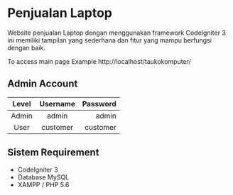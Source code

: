 # Penjualan Laptop
Website penjualan Laptop dengan menggunakan framework CodeIgniter 3 ini memiliki tampilan yang sederhana dan fitur yang mampu berfungsi dengan baik.

To access main page Example http://localhost/taukokomputer/


## Admin Account
| Level |  Username | Password |
|:-----:|:---------:|---------:|
| Admin |  admin    | admin    |
| User  |  customer | customer |

## Sistem Requirement
- CodeIgniter 3
- Database MySQL
- XAMPP / PHP 5.6
